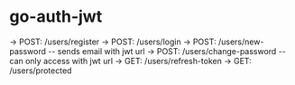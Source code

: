 # go-auth-jwt

-> POST: /users/register
-> POST: /users/login
-> POST: /users/new-password -- sends email with jwt url
-> POST: /users/change-password -- can only access with jwt url
-> GET: /users/refresh-token
-> GET: /users/protected
